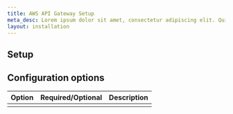 ```yaml
---
title: AWS API Gateway Setup
meta_desc: Lorem ipsum dolor sit amet, consectetur adipiscing elit. Quisque vestibulum vel.
layout: installation
---
```


<!-- Use this page to describe any steps a user needs to take to configure your package before using it. Common configuring includes logging into the cloud provider and making those credentials available to Pulumi, setting project-wide configuration values, and more. You can use the suggested structure below or replace it with your own. -->

## Setup

<!-- Add your content here -->

## Configuration options

| Option | Required/Optional | Description |
|--------|-------------------|-------------|
|        |                   |             |
